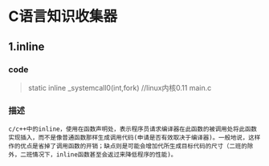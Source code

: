 # C语言知识收集器
## 1.inline
### code
> static inline _systemcall0(int,fork)             //linux内核0.11 main.c
### 描述
    c/c++中的inline，使用在函数声明处，表示程序员请求编译器在此函数的被调用处将此函数实现插入，而不是像普通函数那样生成调用代码(申请是否有效取决于编译器)。一般地说，这样作的优点是省掉了调用函数的开销；缺点则是可能会增加代所生成目标代码的尺寸（二班的除外，二班情况下，inline函数甚至会返过来降低程序的性能)。

